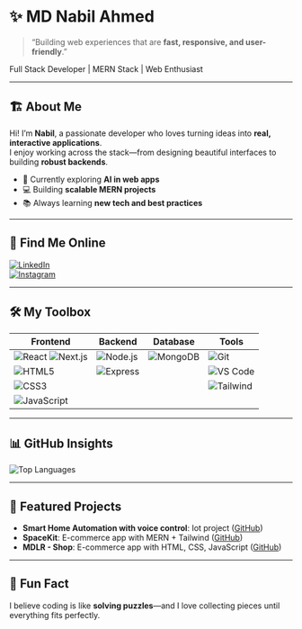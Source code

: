 # ✨ MD Nabil Ahmed

> “Building web experiences that are **fast, responsive, and user-friendly**.”

Full Stack Developer | MERN Stack | Web Enthusiast  

---

## 🏗️ About Me
Hi! I’m **Nabil**, a passionate developer who loves turning ideas into **real, interactive applications**.  
I enjoy working across the stack—from designing beautiful interfaces to building **robust backends**.  

- 🌱 Currently exploring **AI in web apps**  
- 💻 Building **scalable MERN projects**  
- 📚 Always learning **new tech and best practices**  

---

## 🔗 Find Me Online

[![LinkedIn](https://img.shields.io/badge/LinkedIn-0077B5?style=for-the-badge&logo=linkedin&logoColor=white)](https://www.linkedin.com/in/md-nabil-ahmed-5a99331b3/)  
[![Instagram](https://img.shields.io/badge/Instagram-E4405F?style=for-the-badge&logo=instagram&logoColor=white)](https://www.instagram.com/md.nabil.ahmed/)

---

## 🛠️ My Toolbox
| Frontend | Backend | Database | Tools |
|---|---|---|---|
| ![React](https://img.shields.io/badge/React-61DAFB?style=for-the-badge&logo=react&logoColor=black) ![Next.js](https://img.shields.io/badge/Next.js-000000?style=for-the-badge&logo=next.js&logoColor=white) | ![Node.js](https://img.shields.io/badge/Node.js-339933?style=for-the-badge&logo=node.js&logoColor=white) | ![MongoDB](https://img.shields.io/badge/MongoDB-47A248?style=for-the-badge&logo=mongodb&logoColor=white) | ![Git](https://img.shields.io/badge/Git-F05032?style=for-the-badge&logo=git&logoColor=white) |
| ![HTML5](https://img.shields.io/badge/HTML5-E34F26?style=for-the-badge&logo=html5&logoColor=white) | ![Express](https://img.shields.io/badge/Express-000000?style=for-the-badge&logo=express&logoColor=white) |  | ![VS Code](https://img.shields.io/badge/VS_Code-007ACC?style=for-the-badge&logo=visual-studio-code&logoColor=white) |
| ![CSS3](https://img.shields.io/badge/CSS3-1572B6?style=for-the-badge&logo=css3&logoColor=white) |  |  | ![Tailwind](https://img.shields.io/badge/Tailwind-06B6D4?style=for-the-badge&logo=tailwind-css&logoColor=white) |
| ![JavaScript](https://img.shields.io/badge/JavaScript-F7DF1E?style=for-the-badge&logo=javascript&logoColor=black) |  |  |  |


---

## 📊 GitHub Insights
![Top Languages](https://github-readme-stats.vercel.app/api/top-langs/?username=mdnabilahmed&layout=compact&theme=radical)  

---

## 🚀 Featured Projects
- **Smart Home Automation with voice control**: Iot project ([GitHub](https://github.com/mdnabilahmed/College-project-Smart-Home-automation)) 
- **SpaceKit**: E-commerce app with MERN + Tailwind ([GitHub](https://github.com/mdnabilahmed/spacekit))  
- **MDLR - Shop**: E-commerce app with HTML, CSS, JavaScript ([GitHub](https://github.com/mdnabilahmed/MDLR---shop-main))  

---

## 🌱 Fun Fact
I believe coding is like **solving puzzles**—and I love collecting pieces until everything fits perfectly.  
